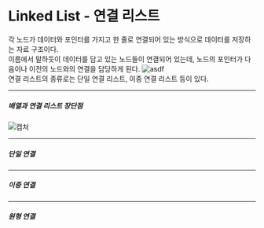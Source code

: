 # Linked List - 연결 리스트
각 노드가 데이터와 포인터를 가지고 한 줄로 연결되어 있는 방식으로 데이터를 저장하는 자료 구조이다.    
이름에서 말하듯이 데이터를 담고 있는 노드들이 연결되어 있는데, 노드의 포인터가 다음이나 이전의 노드와의 연결을 담당하게 된다.
![asdf](https://user-images.githubusercontent.com/79950254/123733130-ec5bb980-d8d5-11eb-891d-24ffa04665ae.PNG)    
연결 리스트의 종류로는 단일 연결 리스트, 이중 연결 리스트 등이 있다.
***
##### 배열과 연결 리스트 장단점
![캡처](https://user-images.githubusercontent.com/79950254/123733028-bae2ee00-d8d5-11eb-942b-7851d1ca9347.PNG)
***
##### 단일 연결
***
##### 이중 연결
***
##### 원형 연결
